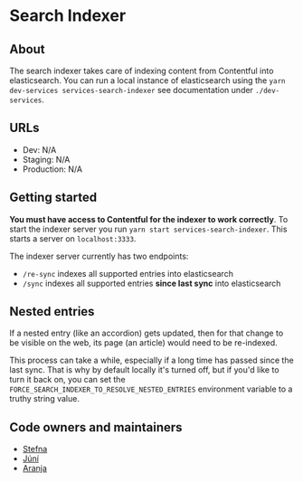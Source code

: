 # Search Indexer

## About

The search indexer takes care of indexing content from Contentful into elasticsearch. You can run a local instance of elasticsearch using the `yarn dev-services services-search-indexer` see documentation under `./dev-services`.

## URLs

- Dev: N/A
- Staging: N/A
- Production: N/A

## Getting started

**You must have access to Contentful for the indexer to work correctly**. To start the indexer server you run `yarn start services-search-indexer`. This starts a server on `localhost:3333`.

The indexer server currently has two endpoints:

- `/re-sync` indexes all supported entries into elasticsearch
- `/sync` indexes all supported entries **since last sync** into elasticsearch

## Nested entries

If a nested entry (like an accordion) gets updated, then for that change to be visible on the web, its page (an article) would need to be re-indexed.

This process can take a while, especially if a long time has passed since the last sync. That is why by default locally it's turned off, but if you'd like to turn it back on, you can set the `FORCE_SEARCH_INDEXER_TO_RESOLVE_NESTED_ENTRIES` environment variable to a truthy string value.

## Code owners and maintainers

- [Stefna](https://github.com/orgs/island-is/teams/stefna/members)
- [Júní](https://github.com/orgs/island-is/teams/juni/members)
- [Aranja](https://github.com/orgs/island-is/teams/aranja/members)
